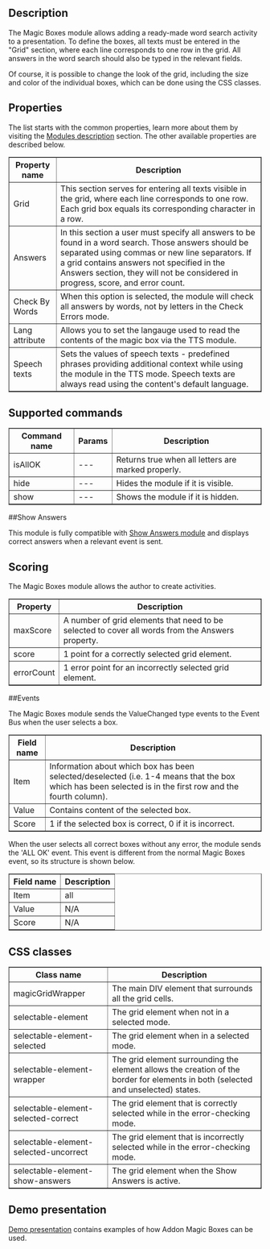 ## Description
The Magic Boxes module allows adding a ready-made word search activity to a presentation. To define the boxes, all texts must be entered in the "Grid" section, where each line corresponds to one row in the grid. All answers in the word search should also be typed in the relevant fields.

Of course, it is possible to change the look of the grid, including the size and color of the individual boxes, which can be done using the CSS classes.

## Properties

The list starts with the common properties, learn more about them by visiting the [Modules description](https://www.mauthor.com/doc/en/page/Modules-description) section. The other available properties are described below.

<table border='true'>
    <tr>
        <th>Property name</th>
        <th>Description</th>
    </tr>
    <tr>
        <td>Grid</td>
        <td>This section serves for entering all texts visible in the grid, where each line corresponds to one row. Each grid box equals its corresponding character in a row.</td>
    </tr>
    <tr>
        <td>Answers</td>
        <td>In this section a user must specify all answers to be found in a word search. Those answers should be separated using commas or new line separators. If a grid contains answers not specified in the Answers section, they will not be considered in progress, score, and error count.</td>
    </tr>
    <tr>
        <td>Check By Words</td>
        <td>When this option is selected, the module will check all answers by words, not by letters in the Check Errors mode.</td>
    </tr>
    <tr>
        <td>Lang attribute</td>
        <td>Allows you to set the langauge used to read the contents of the magic box via the TTS module.</td>
    </tr>
    <tr>
        <td>Speech texts</td>
        <td>Sets the values of speech texts - predefined phrases providing additional context while using the module in the TTS mode. Speech texts are always read using the content's default language.</td>
    </tr>
</table>

## Supported commands

<table border='1'>
    <tr>
        <th>Command name</th>
        <th>Params</th>
        <th>Description</th>
    </tr>
    <tr>
        <td>isAllOK</td>
        <td>---</td>
        <td>Returns true when all letters are marked properly.</td>
    </tr>
    <tr>
        <td>hide</td>
        <td>---</td>
        <td>Hides the module if it is visible.</td>
    </tr>
    <tr>
        <td>show</td>
        <td>---</td>
        <td>Shows the module if it is hidden.</td>
    </tr>
</table>

##Show Answers

This module is fully compatible with [Show Answers module](/doc/page/Show-Answers "Show Answers module") and displays correct answers when a relevant event is sent.

## Scoring
The Magic Boxes module allows the author to create activities.

<table border='1'>
    <tr>
        <th>Property</th>
        <th>Description</th>
    </tr>
    <tr>
        <td>maxScore</td>
        <td>A number of grid elements that need to be selected to cover all words from the Answers property.</td>
    </tr>
    <tr>
        <td>score</td>
        <td>1 point for a correctly selected grid element.</td>
    </tr>
    <tr>
        <td>errorCount</td>
        <td>1 error point for an incorrectly selected grid element.</td>
    </tr>
</table>

##Events

The Magic Boxes module sends the ValueChanged type events to the Event Bus when the user selects a box.

<table border='1'>
    <tr>
        <th>Field name</th>
        <th>Description</th>
    </tr>
    <tr>
        <td>Item</td>
        <td>Information about which box has been selected/deselected (i.e. 1-4 means that the box which has been selected is in the first row and the fourth column).</td>
    </tr>
    <tr>
        <td>Value</td>
        <td>Contains content of the selected box.</td>
    </tr>
    <tr>
        <td>Score</td>
        <td>1 if the selected box is correct, 0 if it is incorrect.</td>
    </tr>
</table>

When the user selects all correct boxes without any error, the module sends the 'ALL OK' event. This event is different from the normal Magic Boxes event, so its structure is shown below.

<table border='1'>
    <tr>
        <th>Field name</th>
        <th>Description</th>
    </tr>
    <tr>
        <td>Item</td>
        <td>all</td>
    </tr>
    <tr>
        <td>Value</td>
        <td>N/A</td>
    </tr>
    <tr>
        <td>Score</td>
        <td>N/A</td>
    </tr>
</table>

## CSS classes

<table border='1'>
    <tr>
        <th>Class name</th>
        <th>Description</th>
    </tr>
    <tr>
        <td>magicGridWrapper</td>
        <td>The main DIV element that surrounds all the grid cells.</td>
    </tr>
    <tr>
        <td>selectable-element</td>
        <td>The grid element when not in a selected mode.</td>
    </tr>
    <tr>
        <td>selectable-element-selected</td>
        <td>The grid element when in a selected mode.</td>
    </tr>
    <tr>
        <td>selectable-element-wrapper</td>
        <td>The grid element surrounding the element allows the creation of the border for elements in both (selected and unselected) states.</td>
    </tr>
    <tr>
        <td>selectable-element-selected-correct</td>
        <td>The grid element that is correctly selected while in the error-checking mode.</td>
    </tr>
    <tr>
        <td>selectable-element-selected-uncorrect</td>
        <td>The grid element that is incorrectly selected while in the error-checking mode.</td>
    </tr>
    <tr>
        <td>selectable-element-show-answers</td>
        <td>The grid element when the Show Answers is active.</td>
    </tr>
</table>

## Demo presentation
[Demo presentation](/embed/5428893948313600 "Demo presentation") contains examples of how Addon Magic Boxes can be used.                          